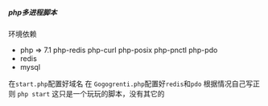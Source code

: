##### php多进程脚本
环境依赖
* php => 7.1 php-redis php-curl php-posix php-pnctl php-pdo
* redis 
* mysql 

在`start.php`配置好域名
在 `Gogogrenti.php`配置好`redis`和`pdo` 根据情况自己写正则
`php start`
这只是一个玩玩的脚本，没有其它的

